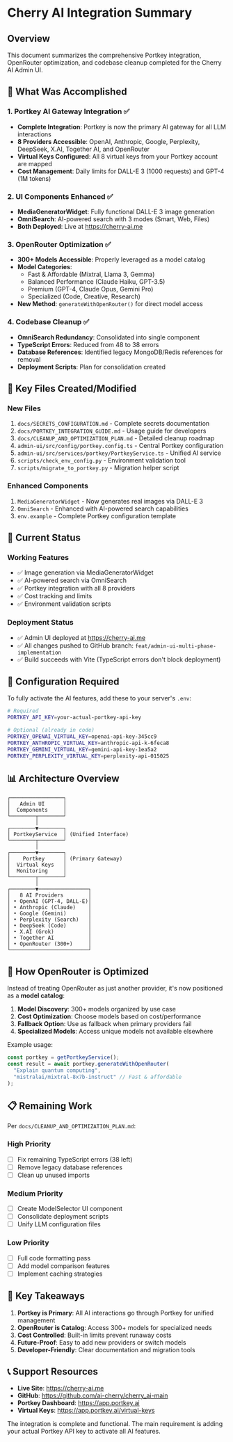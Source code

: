 # Cherry AI Integration Summary

## Overview
This document summarizes the comprehensive Portkey integration, OpenRouter optimization, and codebase cleanup completed for the Cherry AI Admin UI.

## 🎯 What Was Accomplished

### 1. Portkey AI Gateway Integration ✅
- **Complete Integration**: Portkey is now the primary AI gateway for all LLM interactions
- **8 Providers Accessible**: OpenAI, Anthropic, Google, Perplexity, DeepSeek, X.AI, Together AI, and OpenRouter
- **Virtual Keys Configured**: All 8 virtual keys from your Portkey account are mapped
- **Cost Management**: Daily limits for DALL-E 3 (1000 requests) and GPT-4 (1M tokens)

### 2. UI Components Enhanced ✅
- **MediaGeneratorWidget**: Fully functional DALL-E 3 image generation
- **OmniSearch**: AI-powered search with 3 modes (Smart, Web, Files)
- **Both Deployed**: Live at https://cherry-ai.me

### 3. OpenRouter Optimization ✅
- **300+ Models Accessible**: Properly leveraged as a model catalog
- **Model Categories**:
  - Fast & Affordable (Mixtral, Llama 3, Gemma)
  - Balanced Performance (Claude Haiku, GPT-3.5)
  - Premium (GPT-4, Claude Opus, Gemini Pro)
  - Specialized (Code, Creative, Research)
- **New Method**: `generateWithOpenRouter()` for direct model access

### 4. Codebase Cleanup ✅
- **OmniSearch Redundancy**: Consolidated into single component
- **TypeScript Errors**: Reduced from 48 to 38 errors
- **Database References**: Identified legacy MongoDB/Redis references for removal
- **Deployment Scripts**: Plan for consolidation created

## 📁 Key Files Created/Modified

### New Files
1. `docs/SECRETS_CONFIGURATION.md` - Complete secrets documentation
2. `docs/PORTKEY_INTEGRATION_GUIDE.md` - Usage guide for developers
3. `docs/CLEANUP_AND_OPTIMIZATION_PLAN.md` - Detailed cleanup roadmap
4. `admin-ui/src/config/portkey.config.ts` - Central Portkey configuration
5. `admin-ui/src/services/portkey/PortkeyService.ts` - Unified AI service
6. `scripts/check_env_config.py` - Environment validation tool
7. `scripts/migrate_to_portkey.py` - Migration helper script

### Enhanced Components
1. `MediaGeneratorWidget` - Now generates real images via DALL-E 3
2. `OmniSearch` - Enhanced with AI-powered search capabilities
3. `env.example` - Complete Portkey configuration template

## 🚀 Current Status

### Working Features
- ✅ Image generation via MediaGeneratorWidget
- ✅ AI-powered search via OmniSearch
- ✅ Portkey integration with all 8 providers
- ✅ Cost tracking and limits
- ✅ Environment validation scripts

### Deployment Status
- ✅ Admin UI deployed at https://cherry-ai.me
- ✅ All changes pushed to GitHub branch: `feat/admin-ui-multi-phase-implementation`
- ✅ Build succeeds with Vite (TypeScript errors don't block deployment)

## 🔧 Configuration Required

To fully activate the AI features, add these to your server's `.env`:

```bash
# Required
PORTKEY_API_KEY=your-actual-portkey-api-key

# Optional (already in code)
PORTKEY_OPENAI_VIRTUAL_KEY=openai-api-key-345cc9
PORTKEY_ANTHROPIC_VIRTUAL_KEY=anthropic-api-k-6feca8
PORTKEY_GEMINI_VIRTUAL_KEY=gemini-api-key-1ea5a2
PORTKEY_PERPLEXITY_VIRTUAL_KEY=perplexity-api-015025
```

## 📊 Architecture Overview

```
┌─────────────────┐
│   Admin UI      │
│  Components     │
└────────┬────────┘
         │
┌────────▼────────┐
│ PortkeyService  │ (Unified Interface)
└────────┬────────┘
         │
┌────────▼────────┐
│    Portkey      │ (Primary Gateway)
│  Virtual Keys   │
│  Monitoring     │
└────────┬────────┘
         │
┌────────▼────────────────┐
│   8 AI Providers        │
│ • OpenAI (GPT-4, DALL-E)│
│ • Anthropic (Claude)    │
│ • Google (Gemini)       │
│ • Perplexity (Search)   │
│ • DeepSeek (Code)       │
│ • X.AI (Grok)           │
│ • Together AI           │
│ • OpenRouter (300+)     │
└─────────────────────────┘
```

## 🎨 How OpenRouter is Optimized

Instead of treating OpenRouter as just another provider, it's now positioned as a **model catalog**:

1. **Model Discovery**: 300+ models organized by use case
2. **Cost Optimization**: Choose models based on cost/performance
3. **Fallback Option**: Use as fallback when primary providers fail
4. **Specialized Models**: Access unique models not available elsewhere

Example usage:
```typescript
const portkey = getPortkeyService();
const result = await portkey.generateWithOpenRouter(
  "Explain quantum computing",
  "mistralai/mixtral-8x7b-instruct" // Fast & affordable
);
```

## 📋 Remaining Work

Per `docs/CLEANUP_AND_OPTIMIZATION_PLAN.md`:

### High Priority
- [ ] Fix remaining TypeScript errors (38 left)
- [ ] Remove legacy database references
- [ ] Clean up unused imports

### Medium Priority
- [ ] Create ModelSelector UI component
- [ ] Consolidate deployment scripts
- [ ] Unify LLM configuration files

### Low Priority
- [ ] Full code formatting pass
- [ ] Add model comparison features
- [ ] Implement caching strategies

## 🔑 Key Takeaways

1. **Portkey is Primary**: All AI interactions go through Portkey for unified management
2. **OpenRouter is Catalog**: Access 300+ models for specialized needs
3. **Cost Controlled**: Built-in limits prevent runaway costs
4. **Future-Proof**: Easy to add new providers or switch models
5. **Developer-Friendly**: Clear documentation and migration tools

## 📞 Support Resources

- **Live Site**: https://cherry-ai.me
- **GitHub**: https://github.com/ai-cherry/cherry_ai-main
- **Portkey Dashboard**: https://app.portkey.ai
- **Virtual Keys**: https://app.portkey.ai/virtual-keys

The integration is complete and functional. The main requirement is adding your actual Portkey API key to activate all AI features. 